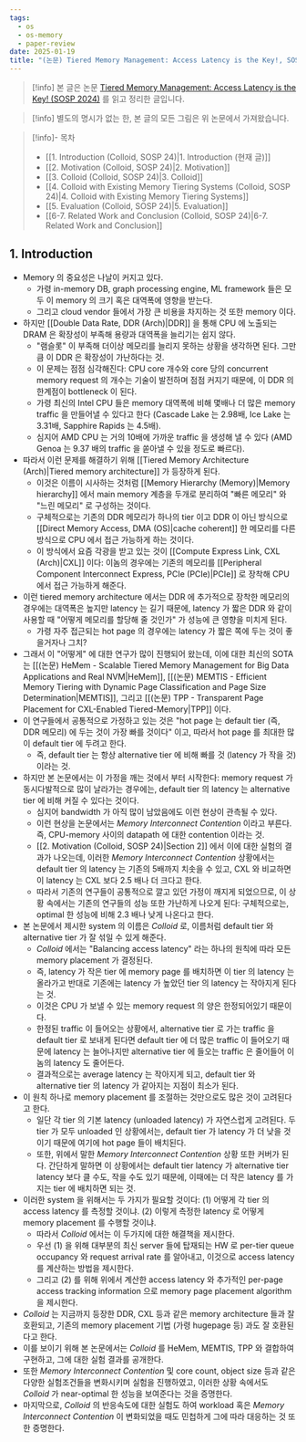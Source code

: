 ```yaml
---
tags:
  - os
  - os-memory
  - paper-review
date: 2025-01-19
title: "(논문) Tiered Memory Management: Access Latency is the Key!, SOSP 2024 (1. Introduction)"
---
```

> [!info] 본 글은 논문 [Tiered Memory Management: Access Latency is the Key! (SOSP 2024)](https://dl.acm.org/doi/10.1145/3694715.3695968) 를 읽고 정리한 글입니다.

> [!info] 별도의 명시가 없는 한, 본 글의 모든 그림은 위 논문에서 가져왔습니다.

> [!info]- 목차
> - [[1. Introduction (Colloid, SOSP 24)|1. Introduction (현재 글)]]
> - [[2. Motivation (Colloid, SOSP 24)|2. Motivation]]
> - [[3. Colloid (Colloid, SOSP 24)|3. Colloid]]
> - [[4. Colloid with Existing Memory Tiering Systems (Colloid, SOSP 24)|4. Colloid with Existing Memory Tiering Systems]]
> - [[5. Evaluation (Colloid, SOSP 24)|5. Evaluation]]
> - [[6-7. Related Work and Conclusion (Colloid, SOSP 24)|6-7. Related Work and Conclusion]]

## 1. Introduction

- Memory 의 중요성은 나날이 커지고 있다.
	- 가령 in-memory DB, graph processing engine, ML framework 들은 모두 이 memory 의 크기 혹은 대역폭에 영향을 받는다.
	- 그리고 cloud vendor 들에서 가장 큰 비용을 차지하는 것 또한 memory 이다.
- 하지만 [[Double Data Rate, DDR (Arch)|DDR]] 을 통해 CPU 에 노출되는 DRAM 은 확장성이 부족해 용량과 대역폭을 늘리기는 쉽지 않다.
	- "램슬롯" 이 부족해 더이상 메모리를 늘리지 못하는 상황을 생각하면 된다. 그만큼 이 DDR 은 확장성이 가난하다는 것.
	- 이 문제는 점점 심각해진다: CPU core 개수와 core 당의 concurrent memory request 의 개수는 기술이 발전하며 점점 커지기 때문에, 이 DDR 의 한계점이 bottleneck 이 된다.
	- 가령 최신의 Intel CPU 들은 memory 대역폭에 비해 몇배나 더 많은 memory traffic 을 만들어낼 수 있다고 한다 (Cascade Lake 는 2.98배, Ice Lake 는 3.31배, Sapphire Rapids 는 4.5배).
	- 심지어 AMD CPU 는 거의 10배에 가까운 traffic 을 생성해 낼 수 있다 (AMD Genoa 는 9.37 배의 traffic 을 쏟아낼 수 있을 정도로 빠르다).
- 따라서 이런 문제를 해결하기 위해 [[Tiered Memory Architecture (Arch)|Tiered memory architecture]] 가 등장하게 된다.
	- 이것은 이름이 시사하는 것처럼 [[Memory Hierarchy (Memory)|Memory hierarchy]] 에서 main memory 계층을 두개로 분리하여 "빠른 메모리" 와 "느린 메모리" 로 구성하는 것이다.
	- 구체적으로는 기존의 DDR 메모리가 하나의 tier 이고 DDR 이 아닌 방식으로 [[Direct Memory Access, DMA (OS)|cache coherent]] 한 메모리를 다른 방식으로 CPU 에서 접근 가능하게 하는 것이다.
	- 이 방식에서 요즘 각광을 받고 있는 것이 [[Compute Express Link, CXL (Arch)|CXL]] 이다: 이놈의 경우에는 기존의 메모리를 [[Peripheral Component Interconnect Express, PCIe (PCIe)|PCIe]] 로 장착해 CPU 에서 접근 가능하게 해준다.
- 이런 tiered memory architecture 에서는 DDR 에 추가적으로 장착한 메모리의 경우에는 대역폭은 높지만 latency 는 길기 때문에, latency 가 짧은 DDR 와 같이 사용할 때 "어떻게 메모리를 할당해 줄 것인가" 가 성능에 큰 영향을 미치게 된다.
	- 가령 자주 접근되는 hot page 의 경우에는 latency 가 짧은 쪽에 두는 것이 좋을거자나 그치?
- 그래서 이 "어떻게" 에 대한 연구가 많이 진행되어 왔는데, 이에 대한 최신의 SOTA 는 [[(논문) HeMem - Scalable Tiered Memory Management for Big Data Applications and Real NVM|HeMem]], [[(논문) MEMTIS - Efficient Memory Tiering with Dynamic Page Classification and Page Size Determination|MEMTIS]], 그리고 [[(논문) TPP - Transparent Page Placement for CXL-Enabled Tiered-Memory|TPP]] 이다.
- 이 연구들에서 공통적으로 가정하고 있는 것은 "hot page 는 default tier (즉, DDR 메모리) 에 두는 것이 가장 빠를 것이다" 이고, 따라서 hot page 를 최대한 많이 default tier 에 두려고 한다.
	- 즉, default tier 는 항상 alternative tier 에 비해 빠를 것 (latency 가 작을 것) 이라는 것.
- 하지만 본 논문에서는 이 가정을 깨는 것에서 부터 시작한다: memory request 가 동시다발적으로 많이 날라가는 경우에는, default tier 의 latency 는 alternative tier 에 비해 커질 수 있다는 것이다.
	- 심지어 bandwidth 가 아직 많이 남았음에도 이런 현상이 관측될 수 있다.
	- 이런 현상을 논문에서는 *Memory Interconnect Contention* 이라고 부른다. 즉, CPU-memory 사이의 datapath 에 대한 contention 이라는 것.
	- [[2. Motivation (Colloid, SOSP 24)|Section 2]] 에서 이에 대한 실험의 결과가 나오는데, 이러한 *Memory Interconnect Contention* 상황에서는 default tier 의 latency 는 기존의 5배까지 치솟을 수 있고, CXL 와 비교하면 이 latency 는 CXL 보다 2.5 배나 더 크다고 한다.
	- 따라서 기존의 연구들이 공통적으로 깔고 있던 가정이 깨지게 되었으므로, 이 상황 속에서는 기존의 연구들의 성능 또한 가난하게 나오게 된다: 구체적으로는, optimal 한 성능에 비해 2.3 배나 낮게 나온다고 한다.
- 본 논문에서 제시한 system 의 이름은 *Colloid* 로, 이름처럼 default tier 와 alternative tier 가 잘 섞일 수 있게 해준다.
	- *Colloid* 에서는 "Balancing access latency" 라는 하나의 원칙에 따라 모든 memory placement 가 결정된다.
	- 즉, latency 가 작은 tier 에 memory page 를 배치하면 이 tier 의 latency 는 올라가고 반대로 기존에는 latency 가 높았던 tier 의 latency 는 작아지게 된다는 것.
	- 이것은 CPU 가 보낼 수 있는 memory request 의 양은 한정되어있기 때문이다.
	- 한정된 traffic 이 들어오는 상황에서, alternative tier 로 가는 traffic 을 default tier 로 보내게 된다면 default tier 에 더 많은 traffic 이 들어오기 때문에 latency 는 늘어나지만 alternative tier 에 들오는 traffic 은 줄어들어 이놈의 latency 도 줄어든다.
	- 결과적으로는 average latency 는 작아지게 되고, default tier 와 alternative tier 의 latency 가 같아지는 지점이 최소가 된다.
- 이 원칙 하나로 memory placement 를 조절하는 것만으로도 많은 것이 고려된다고 한다.
	- 일단 각 tier 의 기본 latency (unloaded latency) 가 자연스럽게 고려된다. 두 tier 가 모두 unloaded 인 상황에서는, default tier 가 latency 가 더 낮을 것이기 때문에 여기에 hot page 들이 배치된다.
	- 또한, 위에서 말한 *Memory Interconnect Contention* 상황 또한 커버가 된다. 간단하게 말하면 이 상황에서는 default tier latency 가 alternative tier latency 보다 클 수도, 작을 수도 있기 때문에, 이때에는 더 작은 latency 를 가지는 tier 에 배치하면 되는 것.
- 이러한 system 을 위해서는 두 가지가 필요할 것이다: (1) 어떻게 각 tier 의 access latency 를 측정할 것이냐. (2) 이렇게 측정한 latency 로 어떻게 memory placement 를 수행할 것이냐.
	- 따라서 *Colloid* 에서는 이 두가지에 대한 해결책을 제시한다.
	- 우선 (1) 을 위해 대부분의 최신 server 들에 탑재되는 HW 로 per-tier queue occupancy 와 request arrival rate 를 알아내고, 이것으로 access latency 를 계산하는 방법을 제시한다.
	- 그리고 (2) 를 위해 위에서 계산한 access latency 와 추가적인 per-page access tracking information 으로 memory page placement algorithm 을 제시한다.
- *Colloid* 는 지금까지 등장한 DDR, CXL 등과 같은 memory architecture 들과 잘 호환되고, 기존의 memory placement 기법 (가령 hugepage 등) 과도 잘 호환된다고 한다.
- 이를 보이기 위해 본 논문에서는 *Colloid* 를 HeMem, MEMTIS, TPP 와 결합하여 구현하고, 그에 대한 실험 결과를 공개한다.
- 또한 *Memory Interconnect Contention* 및 core count, object size 등과 같은 다양한 실험조건들을 변화시키며 실험을 진행하였고, 이러한 상황 속에서도 *Colloid* 가 near-optimal 한 성능을 보여준다는 것을 증명한다.
- 마지막으로, *Colloid* 의 반응속도에 대한 실험도 하여 workload 혹은 *Memory Interconnect Contention* 이 변화되었을 때도 민첩하게 그에 따라 대응하는 것 또한 증명한다.